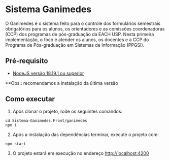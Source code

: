 # Sistema Ganimedes

O Ganimedes é o sistema feito para o controle dos formulários semestrais obrigatórios para os alunos, os orientadores e as comissões coordenadoras (CCP) dos programas de pós-graduação da EACH USP. Nesta primeira implementação, o foco é atender os alunos, os docentes e a CCP do Programa de Pós-graduação em Sistemas de Informação (PPGSI).

## Pré-requisito

- [NodeJS versão 18.19.1 ou superior](https://nodejs.org/pt/download/package-manager)

\*\*Obs.: recomendamos a instalação da última versão

## Como executar

1. Após clonar o projeto, rode os seguintes comandos:

```
cd Sistema-Ganimedes.Front/ganimedes
npm i
```

2. Após a instalação das dependências terminar, execute o projeto com:

```
npm start
```

3. O projeto estará em execução no endereço [http://localhost:4200](http://localhost:4200)
